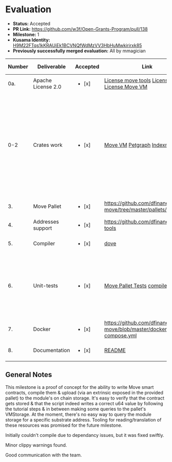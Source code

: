 # Evaluation

* **Status:** Accepted
* **PR Link:** https://github.com/w3f/Open-Grants-Program/pull/138
* **Milestone:** 1
* **Kusama Identity:** [H9M22FTqs1kKRAUiEk1BCVNQfWdMzVV3HbHuMwkirirxk85](https://polkascan.io/pre/kusama/account/H9M22FTqs1kKRAUiEk1BCVNQfWdMzVV3HbHuMwkirirxk85)
* **Previously successfully merged evaluation:** All by mmagician

| Number | Deliverable | Accepted | Link | Evaluation Notes |
| ------------- | ------------- | ------------- | ------------- |------------- |
| 0a. | Apache License 2.0 | <ul><li>[x] </li></ul> | [License move tools](https://github.com/dfinance/move-tools/blob/master/LICENSE) [License pallet](https://github.com/dfinance/sp-move/blob/master/LICENSE) [License Move VM](https://github.com/dfinance/sp-move-vm/blob/master/LICENSE) | - |
| 0-2 | Crates work | <ul><li>[x] </li></ul> | [Move VM](https://github.com/dfinance/sp-move-vm/commits/master) [Petgraph](https://github.com/dfinance/petgraph/commits/master) [Indexmap](https://github.com/RIg410/indexmap/commits/master) | The main Diem repo was forked and stripped down & is at a level where it will be difficult to keep up-to-date with the upstream. See the [discussion](https://github.com/w3f/Grant-Milestone-Delivery/pull/72#issuecomment-759513431) |
| 3. | Move Pallet | <ul><li>[x] </li></ul> | https://github.com/dfinance/sp-move/tree/master/pallets/sp-mvm |  |
| 4. | Addresses support | <ul><li>[x] </li></ul> | https://github.com/dfinance/move-tools |
| 5. | Compiler | <ul><li>[x] </li></ul> | [dove](https://github.com/dfinance/move-tools/tree/master/dove) |
| 6. | Unit-tests | <ul><li>[x] </li></ul> | [Move Pallet Tests](https://github.com/dfinance/sp-move/tree/master/pallets/sp-mvm/tests) [compiler tests](https://github.com/dfinance/move-tools/blob/55c742795d7b3f240817712c2d66de17db1f5b3a/lang/src/compiler/ss58.rs#L65) | Simple tests to check ability to call the publish & script execution + ss58 tests |
| 7. | Docker | <ul><li>[x] </li></ul> | https://github.com/dfinance/sp-move/blob/master/docker-compose.yml | 
| 8. | Documentation | <ul><li>[x] </li></ul> | [README](https://github.com/dfinance/sp-move/blob/master/README.md) | Steps outlined clearly |


## General Notes

This milestone is a proof of concept for the ability to write Move smart contracts, compile them & upload (via an extrinsic exposed in the provided pallet) to the module's on chain storage. It's easy to verify that the contract gets stored & that the script indeed writes a correct u64 value by following the tutorial steps & in between making some queries to the pallet's VMStorage. At the moment, there's no easy way to query the module storage for a specific substrate address. Tooling for reading/translation of these resources was promised for the future milestone.

Initially couldn't compile due to dependancy issues, but it was fixed swiftly.

Minor clippy warnings found.

Good communication with the team.
